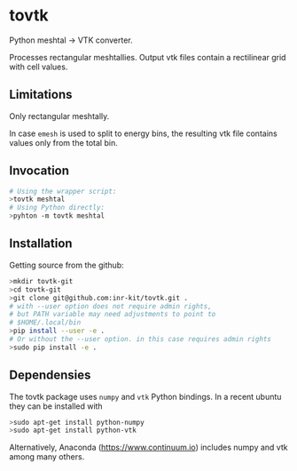 # tovtk
Python meshtal -> VTK converter.

Processes rectangular meshtallies. Output vtk files contain a rectilinear grid with cell values.

## Limitations
Only rectangular meshtally. 

In case `emesh` is used to split to energy bins, the resulting vtk file
contains values only from the total bin.

## Invocation

```bash
# Using the wrapper script:
>tovtk meshtal
# Using Python directly:
>pyhton -m tovtk meshtal
```

## Installation
Getting source from the github:
```bash
>mkdir tovtk-git
>cd tovtk-git
>git clone git@github.com:inr-kit/tovtk.git .
# with --user option does not require admin rights, 
# but PATH variable may need adjustments to point to 
# $HOME/.local/bin
>pip install --user -e .
# Or without the --user option. in this case requires admin rights
>sudo pip install -e .
```

## Dependensies
The tovtk package uses `numpy` and `vtk` Python bindings. In a recent ubuntu they can be
installed with 
```bash
>sudo apt-get install python-numpy
>sudo apt-get install python-vtk
```

Alternatively, Anaconda (https://www.continuum.io) includes numpy and vtk among many others.


